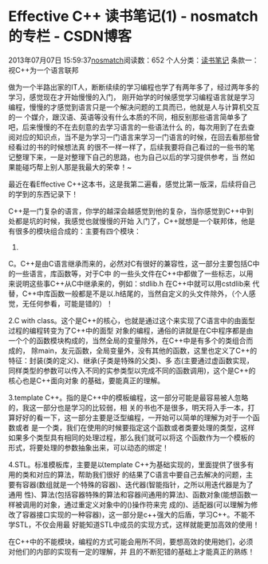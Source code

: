 # Effective C++ 读书笔记(1) - nosmatch的专栏 - CSDN博客
2013年07月07日 15:59:37[nosmatch](https://me.csdn.net/HDUTigerkin)阅读数：652
个人分类：[读书笔记](https://blog.csdn.net/HDUTigerkin/article/category/1432055)
条款一：视C++为一个语言联邦
> 
做为一个半路出家的IT人，断断续续的学习编程也学了有两年多了，经过两年多的学习，感觉现在才开始慢慢的入门，
刚开始学的时候感觉学习编程语言就是学习编程，慢慢的才感觉到语言只是一个解决问题的工具而已，他就是人与计算机交互的一
个媒介，跟汉语、英语等没有什么本质的不同，相反别那些语言简单多了吧，后来慢慢的不在去刻意的去学习语言的一些语法什么
的，每次用到了在去查阅对应的知识点，当不是为学习一门语言来学习一门语言的时候，在回去看那些曾经看过的书的时候想法真
的很不一样一样了，后续我要将自己看过的一些书的笔记整理下来，一是对整理下自己的思路，也为自己以后的学习提供参考，当
然如果能碰巧帮上别人那是我最大的荣幸！~
> 
最近在看Effective C++这本书，这是我第二遍看，感觉比第一版深，后续将自己的学到的东西记录下！
> 
C++是一门复杂的语言，你学的越深会越感觉到他的复杂，当你感觉到C++中到处都是坑的时候，我感觉也就慢慢的开始
入门了，C++就想是一个联邦体，他是有很多的模块组合成的：主要有四个模块：
> 
1. 
C。C++是由C语言继承而来的，必然对C有很好的兼容性，这一部分主要包括C中的一些语言，库函数等，对于C中
的一些头文件在C++中都做了一些标志，以用来说明这些事C++从C中继承来的，例如：stdlib.h 在C++中就可以用cstdlib来
代替，C++中库函数一般都是不是以.h结尾的，当然自定义的头文件除外，（个人感觉，无任何参看，可能是错的）！
> 
2.C with class。这个是C++的核心，也就是通过这个来实现了C语言中的由面型过程的编程转变为了C++中的面型
对象的编程，通俗的讲就是在C中程序都是由一个个的函数模块构成的，当然全局的变量除外，在C++中是有多个的类组合而成的，
除main，友元函数，全局变量外，没有其他的函数，这里也定义了C++的特征：封装(类的定义)、继承(子类是特殊的父类)、多
态(主要通过虚函数实现，同样类型的参数可以传入不同的实参类型以完成不同的函数调用)，这个是C++的核心也是C++面向对象
的基础，要能真正的理解。
> 
3.template C++。指的是C++中的模板编程，这一部分可能是最容易被人忽略的，我这一部分也是学习的比较弱，相
关的书也不是很多，明天将入手一本，打算好好的看一下，这一部分主要是泛型编程，一开始可以简单的理解为对于一个函数或者
是一个类，我们在使用的时候要指定这个函数或者类要处理的类型，这样如果多个类型具有相同的处理过程，那么我们就可以将这
个函数作为一个模板的形式，将要处理的参数抽象出来，可以动态的绑定！
> 
4.STL。标准模板库，主要是以template C++为基础实现的，里面提供了很多有用的类和对应的算法，帮助我们很好
的结果了C语言中要自己去解决的问题，主要有容器(数组就是一个特殊的容器)、迭代器(智能指针，之所以用迭代器是为了通用
性)、算法(包括容器特殊的算法和容器间通用的算法)、函数对象(能想函数一样被调用的对象，通过重定义对象中的()操作符来完
成的)、适配器(可以理解为修改了容器接口实现的一种容器)，这一部分是c++强大的后盾，学习C++。不能不学STL，不仅会用最
好能知道STL中成员的实现方式，这样就能更加高效的使用！
> 
在C++中的不能模块，编程的方式可能会用所不同，要想高效的使用她们，必须对他们的内部的实现有一定的理解，并
且的不断犯错的基础上才能真正的熟练！

